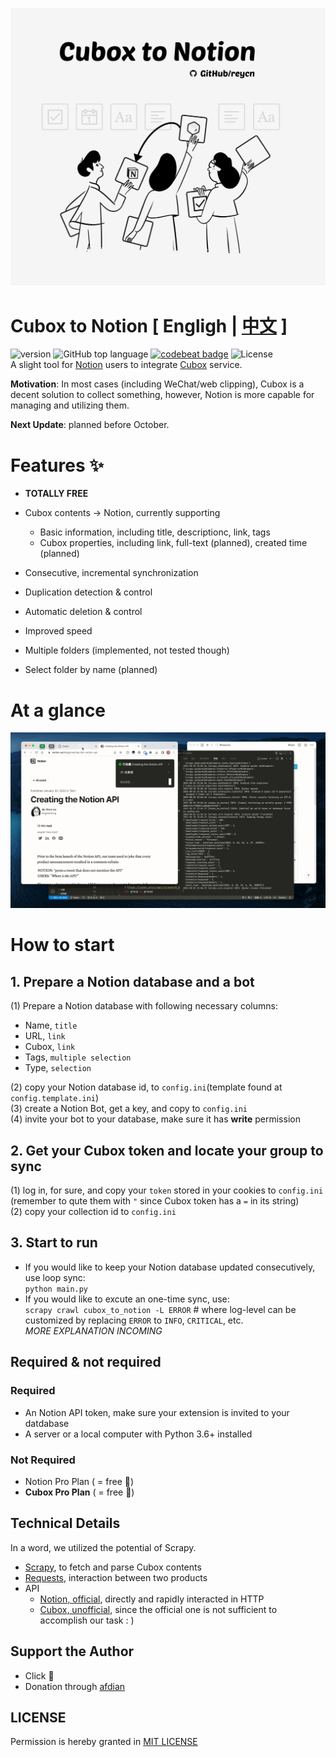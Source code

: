 <img src="./assets/banner.jpg"/></img>

# Cubox to Notion [ Engligh | [中文](./README.ZH.MD) ]

![version](https://img.shields.io/badge/version-alpha-red)
![GitHub top language](https://img.shields.io/github/languages/top/reycn/cubox-to-notion) [![codebeat badge](https://codebeat.co/badges/ffea9c86-2b10-45b9-b4cc-d7cb35bbde4d)](https://codebeat.co/projects/github-com-reycn-cubox-to-notion-main) ![License](https://img.shields.io/badge/license-MIT-000000.svg)  
A slight tool for [Notion](https://www.notion.so/) users to integrate [Cubox](https://cubox.pro/) service.

**Motivation**: In most cases (including WeChat/web clipping), Cubox is a decent solution to collect something, however, Notion is more capable for managing and utilizing them.

**Next Update**: planned before October.

# Features ✨

-   **TOTALLY FREE**
-   Cubox contents -> Notion, currently supporting

    -   Basic information, including title, descriptionc, link, tags
    -   Cubox properties, including link, full-text (planned), created time (planned)

-   Consecutive, incremental synchronization
-   Duplication detection & control
-   Automatic deletion & control
-   Improved speed
-   Multiple folders (implemented, not tested though)
-   Select folder by name (planned)

# At a glance

<img src="./assets/cubox-to-notion.gif"/></img>

# How to start

## 1. Prepare a Notion database and a bot

(1) Prepare a Notion database with following necessary columns:

-   Name, `title`
-   URL, `link`
-   Cubox, `link`
-   Tags, `multiple selection`
-   Type, `selection`

(2) copy your Notion database id, to `config.ini`(template found at `config.template.ini`)  
(3) create a Notion Bot, get a key, and copy to `config.ini`  
(4) invite your bot to your database, make sure it has **write** permission

## 2. Get your Cubox token and locate your group to sync

(1) log in, for sure, and copy your `token` stored in your cookies to `config.ini`  
(remember to qute them with `"` since Cubox token has a `=` in its string)  
(2) copy your collection id to `config.ini`

## 3. Start to run

-   If you would like to keep your Notion database updated consecutively, use loop sync:  
    `python main.py`
-   If you would like to excute an one-time sync, use:  
    `scrapy crawl cubox_to_notion -L ERROR` # where log-level can be customized by replacing `ERROR` to `INFO`, `CRITICAL`, etc.  
    _MORE EXPLANATION INCOMING_

## Required & not required

### Required

-   An Notion API token, make sure your extension is invited to your datdabase
-   A server or a local computer with Python 3.6+ installed

### Not Required

-   Notion Pro Plan ( = free 🤩)
-   **Cubox Pro Plan** ( = free 🤩)

## Technical Details

In a word, we utilized the potential of Scrapy.

-   [Scrapy](https://github.com/scrapy/scrapy), to fetch and parse Cubox contents
-   [Requests](https://github.com/psf/requests), interaction between two products
-   API
    -   [Notion, official](https://developers.notion.com/), directly and rapidly interacted in HTTP
    -   [ Cubox, unofficial](https://github.com/reycn/cubox-to-notion), since the official one is not sufficient to accomplish our task : )

## Support the Author

-   Click 🌟
-   Donation through [afdian](https://afdian.net/@reynd)

## LICENSE

Permission is hereby granted in [MIT LICENSE](LICENSE)
